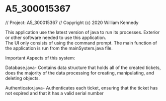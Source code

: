 # A5_300015367
// Project: A5_300015367
// Copyright (c) 2020 William Kennedy

This application use the latest version of java to run its processes.
Exterior or other software needed to use this application.  
The UI only consists of using the command prompt.  The main function of the
application is run from the mainSystem.java file.

Important Aspects of this system:

  Database.java- Contains data structure that holds all of the created tickets,
    does the majority of the data processing for creating, manipulating, and
    deleting objects.

  Authenticator.java- Authenticates each ticket, ensuring that the ticket has
    not expired and that it has a valid serial number
